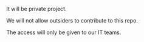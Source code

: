 It will be private project.

We will not allow outsiders to contribute to this repo.

The access will only be given to our IT teams.
